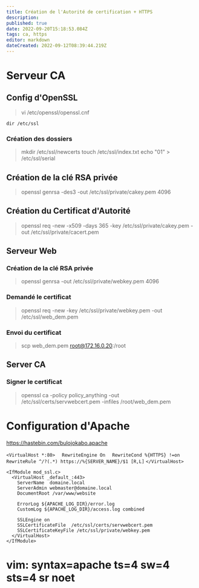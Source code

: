 ```yaml
---
title: Création de l'Autorité de certification + HTTPS
description: 
published: true
date: 2022-09-20T15:18:53.084Z
tags: ca, https
editor: markdown
dateCreated: 2022-09-12T08:39:44.219Z
---
```


# Serveur CA

 ## Config d'OpenSSL
   > vi /etc/openssl/openssl.cnf
  
   `dir /etc/ssl`
 
   ### Création des dossiers
  > mkdir /etc/ssl/newcerts
  > touch /etc/ssl/index.txt
  > echo "01" > /etc/ssl/serial
  
## Création de la clé RSA privée
> openssl genrsa -des3 -out /etc/ssl/private/cakey.pem 4096

## Création du Certificat d'Autorité
> openssl req -new -x509 -days 365 -key /etc/ssl/private/cakey.pem -out /etc/ssl/private/cacert.pem

## Serveur Web
  ### Création de la clé RSA privée
  > openssl genrsa -out /etc/ssl/private/webkey.pem 4096
  ### Demandé le certificat
  > openssl req -new -key /etc/ssl/private/webkey.pem -out /etc/ssl/web_dem.pem
  
  ### Envoi du certificat
  > scp web_dem.pem root@172.16.0.20:/root
  
## Server CA
   ### Signer le certificat
   > openssl ca -policy policy_anything -out /etc/ssl/certs/servwebcert.pem -infiles /root/web_dem.pem
   
# Configuration d'Apache
   https://hastebin.com/bulojokabo.apache
   
   `<VirtualHost *:80>`
      `  RewriteEngine On`
      `  RewriteCond %{HTTPS} !=on
      RewriteRule ^/?(.*) https://%{SERVER_NAME}/$1 [R,L]`
	 `</VirtualHost>`
   
    <IfModule mod_ssl.c>
      <VirtualHost _default_:443>
        ServerName  domaine.local
        ServerAdmin webmaster@domaine.local
        DocumentRoot /var/www/website

        ErrorLog ${APACHE_LOG_DIR}/error.log
        CustomLog ${APACHE_LOG_DIR}/access.log combined

        SSLEngine on
        SSLCertificateFile	/etc/ssl/certs/servwebcert.pem
        SSLCertificateKeyFile /etc/ssl/private/webkey.pem
      </VirtualHost>
    </IfModule>

# vim: syntax=apache ts=4 sw=4 sts=4 sr noet




